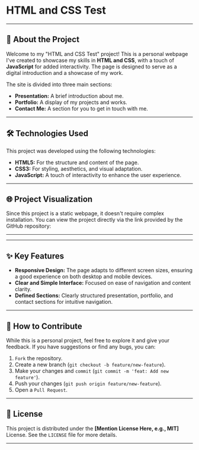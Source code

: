 # HTML and CSS Test

---

## 🚀 About the Project

Welcome to my "HTML and CSS Test" project! This is a personal webpage I've created to showcase my skills in **HTML and CSS**, with a touch of **JavaScript** for added interactivity. The page is designed to serve as a digital introduction and a showcase of my work.

The site is divided into three main sections:

* **Presentation:** A brief introduction about me.
* **Portfolio:** A display of my projects and works.
* **Contact Me:** A section for you to get in touch with me.

---

## 🛠️ Technologies Used

This project was developed using the following technologies:

* **HTML5:** For the structure and content of the page.
* **CSS3:** For styling, aesthetics, and visual adaptation.
* **JavaScript:** A touch of interactivity to enhance the user experience.

---

## 🌐 Project Visualization

Since this project is a static webpage, it doesn't require complex installation. You can view the project directly via the link provided by the GitHub repository:

****

---

## ✨ Key Features

* **Responsive Design:** The page adapts to different screen sizes, ensuring a good experience on both desktop and mobile devices.
* **Clear and Simple Interface:** Focused on ease of navigation and content clarity.
* **Defined Sections:** Clearly structured presentation, portfolio, and contact sections for intuitive navigation.

---

## 🤝 How to Contribute

While this is a personal project, feel free to explore it and give your feedback. If you have suggestions or find any bugs, you can:

1. `Fork` the repository.
2. Create a new branch (`git checkout -b feature/new-feature`).
3. Make your changes and `commit` (`git commit -m 'feat: Add new feature'`).
4. Push your changes (`git push origin feature/new-feature`).
5. Open a `Pull Request`.

---

## 📄 License

This project is distributed under the **[Mention License Here, e.g., MIT]** License. See the `LICENSE` file for more details.

---
